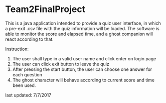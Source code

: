 # Team2FinalProject

This is a java application intended to provide a quiz user interface, in which a pre-exit .csv file with the quiz information will be 
loaded. The software is able to monitor the score and elapsed time, and a ghost companion will react according to that.

Instruction:
1. The user shall type in a valid user name and click enter on login page
2. The user can click exit button to leave the quiz
3. After pressing the start button, the user can choose one answer for each question
4. The ghost character will behave according to current score and time been used.

last updated: 7/7/2017
